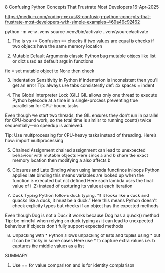 8 Confusing Python Concepts That Frustrate Most Developers
16-Apr-2025

https://medium.com/coding-nexus/8-confusing-python-concepts-that-frustrate-most-developers-with-simple-examples-469a49c92462

python -m venv .venv
source .venv/bin/activate
.\.venv\source\activate


1. The is vs == Confusion
==  checks if two values are equal
is  checks if two objects have the same memory location


2. Mutable Default Arguments
classic Python bug
mutable objecs like list or dict used as default args in functions

fix = set mutable object to None then check


3. Indentation Sensitivity
in Python if indentation is inconsistent then you'll get an error
Tip: always use tabs consistently
def: 4x spaces = indent


4. The Global Interpreter Lock (GIL)
GIL allows only one thread to execute Python bytecode at a time
in a single-process preventing true parallelism for CPU-bound tasks

Even though we start two threads, the GIL ensures they don’t run in parallel for CPU-bound
work, so the total time is similar to running count() twice sequentially—no speedup is achieved.

Tip: Use multiprocessing for CPU-heavy tasks instead of threading. Here’s how:
import multiprocessing


5. Chained Assignment
chained assignment can lead to unexpected behaviour with mutable objects
Here
since a and b share the exact memory location then modifying a also affects b


6. Closures and Late Binding
when using lambda functinos in loops Python applies late binding
this means variables are looked up when the function is executed but not defined
Here
each lambda uses the final value of i (2) instead of capturing its value at each iteration


7. Duck Typing
Python follows duck typing:
“If it looks like a duck and quacks like a duck, it must be a duck.”
Here
this means Python doesn't check explicity types but checks if an object has the expected methods

Even though Dog is not a Duck it works because Dog has a quack() method
Tip:
be mindful when relying on duck typing as it can lead to 
unexpected behaviour if objects don't fully support expected methods


8. Unpacking with *
Python allows unpacking of lists and tuples using * 
but it can be tricky in some cases
Here
use * to capture extra values
i.e.
b captures the middle values as a list


SUMMARY
1.  Use == for value comparison and is for identity complarison